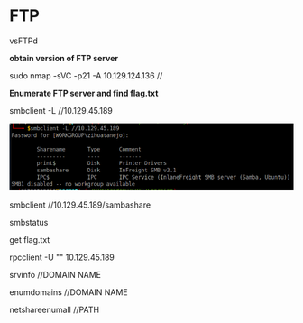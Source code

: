 # FTP

vsFTPd

**obtain version of FTP server**

sudo nmap -sVC -p21 -A 10.129.124.136 //



**Enumerate FTP server and find flag.txt**

smbclient -L //10.129.45.189

![](<.gitbook/assets/image (1).png>)

smbclient //10.129.45.189/sambashare

smbstatus

get flag.txt

rpcclient -U "" 10.129.45.189

srvinfo //DOMAIN NAME

enumdomains //DOMAIN NAME

netshareenumall //PATH

